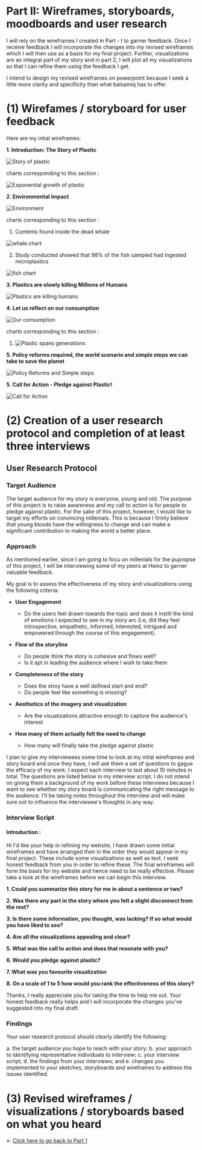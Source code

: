 # Part II: Wireframes, storyboards, moodboards and user research


I will rely on the wireframes I created in Part - I  to garner feedback. Once I receive feedback I will incorporate the changes into my revised wireframes which I will then use as a basis for my final project. Further, visualizations are an integral part of my story and in part 2, I will plot all my visualizations so that I can refine them using the feedback I get.

I intend to design my revised wireframes on powerpoint because I seek a little more clarity and specificity than what balsamiq has to offer.


# (1) Wirefames / storyboard for user feedback

Here are my intial wireframes:
 
**1. Introduction: The Story of Plastic**

![Story of plastic](s1.jpg)

charts corresponding to this section : 

![Exponential growth of plastic](exp_growth_plastic.png)


**2. Environmental Impact**

![Environment](s2.jpg)

charts corresponding to this section : 

1. Contents found inside the dead whale 

![whale chart](whale_chart.png)

2. Study conducted showed that 98% of the fish sampled had ingested microplastics

![fish chart](98percentfishchart.png)


**3. Plastics are slowly killing Millions of Humans**

![Plastics are killing humans](s3.jpg)

**4. Let us reflect on our consumption**

![Our consumption](s4.jpg)

charts corresponding to this section : 

1. ![Plastic spans generations](plastic_gen.png)

**5. Policy reforms required, the world scenario and simple steps we can take to save the planet**

![Policy Reforms and Simple steps](s5.jpg)

**5. Call for Action - Pledge against Plastic!**

![Call for Action](s6.jpg)

# (2) Creation of a user research protocol and completion of at least three interviews

## User Research Protocol

### Target Audience

The target audience for my story is everyone, young and old. The purpose of this project is to raise awareness and my call to action is for people to pledge against plastic. For the sake of this project, however, I would like to target my efforts on convincing millenials. This is because I firmly believe that young bloods have the willingness to change and can make a significant contribution to making the world a better place.

### Approach

As mentioned earlier, since I am going to focu on millenials for the pupropse of this project, I will be interviewing some of my peers at Heinz to garner valuable feedback. 

My goal is to assess the effectiveness of my story and visualizations using the following criteria:

- **User Engagement**
  - Do the users feel drawn towards the topic and does it instill the kind of emotions I expected to see in my story arc (i.e, did they feel introspective, empathetic, informed, interested, intrigued and empowered through the course of this engagement).

- **Flow of the storyline**
  - Do people think the story is cohesive and flows well?
  - Is it apt in leading the audience where I wish to take them
  
- **Completeness of the story**
  - Does the stroy have a well defined start and end?
  - Do people feel like something is missing?
  
- **Aesthetics of the imagery and visualization**
  - Are the visualizations attractive enough to capture the audience's interest
  
- **How many of them actually felt the need to change**
  - How many will finally take the pledge against plastic

I plan to give my interviewees some time to look at my intial wireframes and story board and once they have, I will ask them a set of questions to gague the efficacy of my work. I expect each interview to last about 10 minutes in total. The questions are listed below in my interview script. I do not intend on giving them a background of my work before these interviews because I want to see whether my story board is communicating the right message to the audience. I'll be taking notes throughout the interview and will make sure not to influence the interviewee's thoughts in any way.

### Interview Script

#### Introduction : 

Hi I'd like your help in refining my website, I have drawn some initial wireframes and have arranged then in the order they would appear in my final project. These include some visualizations as well as text. I seek honest feedback from you in order to refine these. The final wireframes will form the basis for my website and hence need to be really effective. Please take a look at the wireframes before we can begin this interview.

**1. Could you summarize this story for me in about a sentence or two?**

**2. Was there any part in the story where you felt a slight disconnect from the rest?**

**3. Is there some information, you thought, was lacking? If so what would you have liked to see?**

**4. Are all the visualizations appealing and clear?**

**5. What was the call to action and does that resonate with you?**

**6. Would you pledge against plastic?**

**7. What was you favourite visualization**

**8. On a scale of 1 to 5 how would you rank the effectiveness of this story?**

Thanks, I really appreciate you for taking the time to help me out. Your honest feedback really helps and I will incorporate the changes you've suggested into my final draft.

### Findings


Your user research protocol should clearly identify the following: 

a. the target audience you hope to reach with your story; 
b. your approach to identifying representative individuals to interview; 
c. your interview script; 
d. the findings from your interviews; and 
e. changes you implemented to your sketches, storyboards and wireframes to address the issues identified.


### 


# (3) Revised wireframes / visualizations / storyboards based on what you heard

<- [Click here to go back to Part 1](/final_project_shreya.md)
